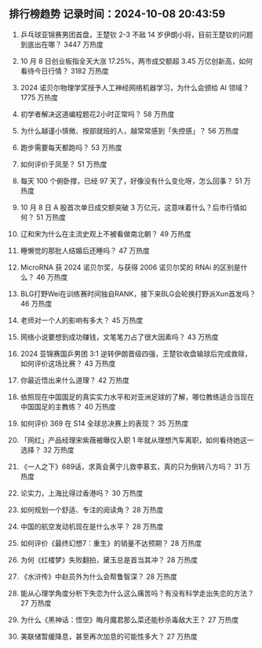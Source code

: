 
## 排行榜趋势 记录时间：2024-10-08 20:43:59
  
  1. 乒乓球亚锦赛男团首盘，王楚钦 2-3 不敌 14 岁伊朗小将，目前王楚钦的问题到底出在哪？ 3447 万热度
    
  2. 10 月 8 日创业板指全天大涨 17.25%，两市成交额超 3.45 万亿创新高，如何看待今日行情？ 3182 万热度
    
  3. 2024 诺贝尔物理学奖授予人工神经网络机器学习，为什么会颁给 AI 领域？ 1775 万热度
    
  4. 初学者解决这道编程题花2小时正常吗？ 58 万热度
    
  5. 为什么越谨小慎微、按部就班的人，越常常感到「失控感」？ 56 万热度
    
  6. 跑步需要每天都跑吗？ 53 万热度
    
  7. 如何评价于凤至？ 51 万热度
    
  8. 每天 100 个俯卧撑，已经 97 天了，好像没有什么变化呀，怎么回事？ 51 万热度
    
  9. 10 月 8 日 A 股首次单日成交额突破 3 万亿元，这意味着什么？后市行情如何？ 51 万热度
    
  10. 辽和宋为什么在主流史观上不被看做南北朝？ 49 万热度
    
  11. 睡懒觉的那批人结婚后还睡吗？ 47 万热度
    
  12. MicroRNA 获 2024 诺贝尔奖，与获得 2006 诺贝尔奖的 RNAi 的区别是什么？ 46 万热度
    
  13. BLG打野Wei在训练赛时间独自RANK，接下来BLG会轮换打野派Xun首发吗？ 46 万热度
    
  14. 老师对一个人的影响有多大？ 45 万热度
    
  15. 网络小说要想到成功赚钱，文笔笔力占了很大因素吗？ 43 万热度
    
  16. 2024 亚锦赛国乒男团 3:1 逆转伊朗晋级四强，王楚钦收盘输球后完成救赎，如何评价这场比赛？ 43 万热度
    
  17. 你最近悟出来什么道理？ 42 万热度
    
  18. 依照现在中国国足的真实实力水平和对亚洲足球的了解，哪位教练适合当现在中国国足的主教练？ 40 万热度
    
  19. 如何评价 369 在 S14 全球总决赛上的表现？ 35 万热度
    
  20. 「网红」产品经理宋紫薇被曝仅入职 1 年就从理想汽车离职，如何看待她这一选择？ 32 万热度
    
  21. 《一人之下》689话，求真会黄宁儿救李慕玄，真的只为倒转八方吗？ 31 万热度
    
  22. 论实力，上海比得过香港吗？ 30 万热度
    
  23. 如何规划一个舒适、专注的阅读角？ 28 万热度
    
  24. 中国的航空发动机现在是什么水平？ 28 万热度
    
  25. 如何评价《最终幻想7：重生》的销量不达预期？ 28 万热度
    
  26. 为何《红楼梦》失败翻拍，黛玉总是首当其冲？ 28 万热度
    
  27. 《水浒传》中赵员外为什么会帮鲁智深？ 28 万热度
    
  28. 能从心理学角度分析下失恋为什么这么痛苦吗？有没有科学走出失恋的方法？ 27 万热度
    
  29. 为什么《黑神话：悟空》晦月魔君那么菜还能秒杀毒敌大王？ 27 万热度
    
  30. 美联储暂缓降息，甚至再次加息的可能性多大？ 27 万热度
    